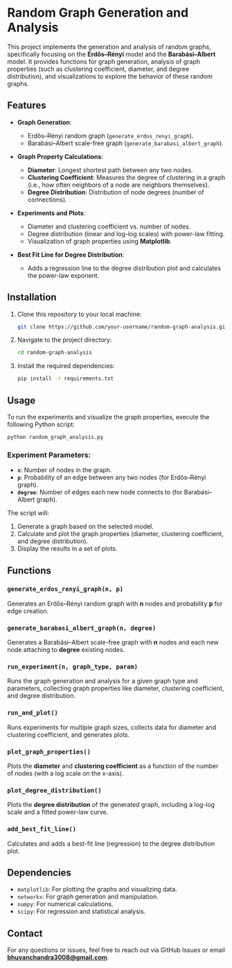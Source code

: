 
# Random Graph Generation and Analysis

This project implements the generation and analysis of random graphs, specifically focusing on the **Erdős–Rényi** model and the **Barabási–Albert** model. It provides functions for graph generation, analysis of graph properties (such as clustering coefficient, diameter, and degree distribution), and visualizations to explore the behavior of these random graphs.

## Features

- **Graph Generation**:
  - Erdős–Rényi random graph (`generate_erdos_renyi_graph`).
  - Barabási–Albert scale-free graph (`generate_barabasi_albert_graph`).

- **Graph Property Calculations**:
  - **Diameter**: Longest shortest path between any two nodes.
  - **Clustering Coefficient**: Measures the degree of clustering in a graph (i.e., how often neighbors of a node are neighbors themselves).
  - **Degree Distribution**: Distribution of node degrees (number of connections).

- **Experiments and Plots**:
  - Diameter and clustering coefficient vs. number of nodes.
  - Degree distribution (linear and log-log scales) with power-law fitting.
  - Visualization of graph properties using **Matplotlib**.

- **Best Fit Line for Degree Distribution**:
  - Adds a regression line to the degree distribution plot and calculates the power-law exponent.

## Installation

1. Clone this repository to your local machine:
   ```bash
   git clone https://github.com/your-username/random-graph-analysis.git
   ```
2. Navigate to the project directory:
   ```bash
   cd random-graph-analysis
   ```
3. Install the required dependencies:
   ```bash
   pip install -r requirements.txt
   ```

## Usage

To run the experiments and visualize the graph properties, execute the following Python script:

```bash
python random_graph_analysis.py
```

### Experiment Parameters:
- **`n`**: Number of nodes in the graph.
- **`p`**: Probability of an edge between any two nodes (for Erdős–Rényi graph).
- **`degree`**: Number of edges each new node connects to (for Barabási–Albert graph).

The script will:
1. Generate a graph based on the selected model.
2. Calculate and plot the graph properties (diameter, clustering coefficient, and degree distribution).
3. Display the results in a set of plots.

## Functions

### `generate_erdos_renyi_graph(n, p)`
Generates an Erdős–Rényi random graph with **n** nodes and probability **p** for edge creation.

### `generate_barabasi_albert_graph(n, degree)`
Generates a Barabási–Albert scale-free graph with **n** nodes and each new node attaching to **degree** existing nodes.

### `run_experiment(n, graph_type, param)`
Runs the graph generation and analysis for a given graph type and parameters, collecting graph properties like diameter, clustering coefficient, and degree distribution.

### `run_and_plot()`
Runs experiments for multiple graph sizes, collects data for diameter and clustering coefficient, and generates plots.

### `plot_graph_properties()`
Plots the **diameter** and **clustering coefficient** as a function of the number of nodes (with a log scale on the x-axis).

### `plot_degree_distribution()`
Plots the **degree distribution** of the generated graph, including a log-log scale and a fitted power-law curve.

### `add_best_fit_line()`
Calculates and adds a best-fit line (regression) to the degree distribution plot.

## Dependencies

- `matplotlib`: For plotting the graphs and visualizing data.
- `networkx`: For graph generation and manipulation.
- `numpy`: For numerical calculations.
- `scipy`: For regression and statistical analysis.

## Contact

For any questions or issues, feel free to reach out via GitHub Issues or email **[bhuvanchandra3008@gmail.com](mailto:bhuvanchandra3008@gmail.com)**.
